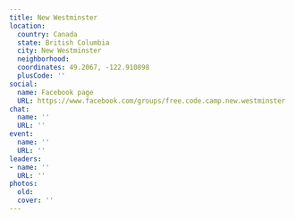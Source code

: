 ```yaml
---
title: New Westminster
location:
  country: Canada
  state: British Columbia
  city: New Westminster
  neighborhood: 
  coordinates: 49.2067, -122.910898
  plusCode: ''
social:
  name: Facebook page
  URL: https://www.facebook.com/groups/free.code.camp.new.westminster
chat:
  name: ''
  URL: ''
event:
  name: ''
  URL: ''
leaders:
- name: ''
  URL: ''
photos:
  old: 
  cover: ''
---
```

